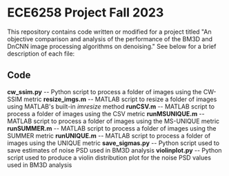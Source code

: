 # ECE6258 Project Fall 2023
This repository contains code written or modified for a project titled "An objective comparison and analysis of the performance of the BM3D and DnCNN image processing algorithms on denoising." See below for a brief description of each file:

## Code
**cw_ssim.py** -- Python script to process a folder of images using the CW-SSIM metric
**resize_imgs.m** -- MATLAB script to resize a folder of images using MATLAB's built-in *imresize* method
**runCSV.m** -- MATLAB script to process a folder of images using the CSV metric
**runMSUNIQUE.m** -- MATLAB script to process a folder of images using the MS-UNIQUE metric
**runSUMMER.m** -- MATLAB script to process a folder of images using the SUMMER metric
**runUNIQUE.m** -- MATLAB script to process a folder of images using the UNIQUE metric
**save_sigmas.py** -- Python script used to save estimates of noise PSD used in BM3D analysis
**violinplot.py** -- Python script used to produce a violin distribution plot for the noise PSD values used in BM3D analysis
